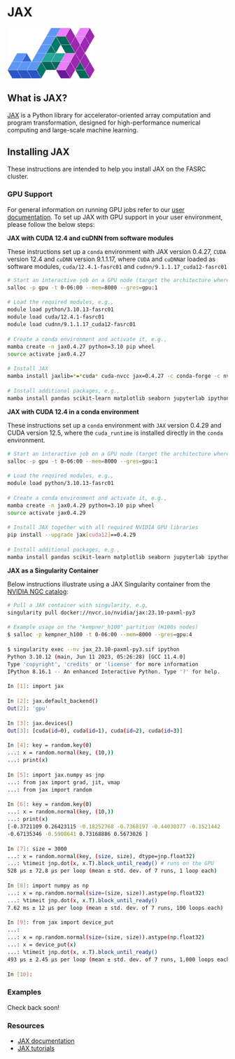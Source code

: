 # JAX

<img src="jax_logo_250px.png" alt="JAX-logo" width="200"/>

## What is JAX?

[JAX]() is a Python library for accelerator-oriented array computation and program transformation, designed for high-performance numerical computing and large-scale machine learning.

## Installing JAX

These instructions are intended to help you install JAX on the FASRC cluster.

### GPU Support

For general information on running GPU jobs refer to our [user documentation](https://www.rc.fas.harvard.edu/resources/documentation/gpgpu-computing-on-the-cluster). To set up JAX with GPU support in your user environment, please follow the below steps:

**JAX with CUDA 12.4 and cuDNN from software modules**

These instructions set up a `conda` environment with JAX version 0.4.27, `CUDA` version 12.4 and `cuDNN` version 9.1.1.17, where `CUDA` and `cuDNN`ar loaded as software modules, `cuda/12.4.1-fasrc01` and `cudnn/9.1.1.17_cuda12-fasrc01`

```bash
# Start an interactive job on a GPU node (target the architecture where you plan to run), e.g.,
salloc -p gpu -t 0-06:00 --mem=8000 --gres=gpu:1

# Load the required modules, e.g.,
module load python/3.10.13-fasrc01
module load cuda/12.4.1-fasrc01
module load cudnn/9.1.1.17_cuda12-fasrc01

# Create a conda environment and activate it, e.g.,
mamba create -n jax0.4.27 python=3.10 pip wheel
source activate jax0.4.27

# Install JAX
mamba install jaxlib=*=*cuda* cuda-nvcc jax=0.4.27 -c conda-forge -c nvidia -y

# Install additional packages, e.g.,
mamba install pandas scikit-learn matplotlib seaborn jupyterlab ipython -y
```

**JAX with CUDA 12.4 in a conda environment**

These instructions set up a `conda` environment with `JAX` version 0.4.29 and CUDA version 12.5, where the `cuda_runtime` is installed directly in the `conda` environment. 

```bash
# Start an interactive job on a GPU node (target the architecture where you plan to run), e.g.,
salloc -p gpu -t 0-06:00 --mem=8000 --gres=gpu:1

# Load the required modules, e.g.,
module load python/3.10.13-fasrc01

# Create a conda environment and activate it, e.g.,
mamba create -n jax0.4.29 python=3.10 pip wheel
source activate jax0.4.29

# Install JAX together with all required NVIDIA GPU libraries
pip install --upgrade jax[cuda12]==0.4.29

# Install additional packages, e.g.,
mamba install pandas scikit-learn matplotlib seaborn jupyterlab ipython -y
```
**JAX as a Singularity Container**

Below instructions illustrate using a JAX Singularity container from the [NVIDIA NGC catalog](https://catalog.ngc.nvidia.com/orgs/nvidia/containers/jax):

```bash
# Pull a JAX container with singularity, e.g,
singularity pull docker://nvcr.io/nvidia/jax:23.10-paxml-py3

# Example usage on the "kempner_h100" partition (H100s nodes)
$ salloc -p kempner_h100 -t 0-06:00 --mem=8000 --gres=gpu:4

$ singularity exec --nv jax_23.10-paxml-py3.sif ipython
Python 3.10.12 (main, Jun 11 2023, 05:26:28) [GCC 11.4.0]
Type 'copyright', 'credits' or 'license' for more information
IPython 8.16.1 -- An enhanced Interactive Python. Type '?' for help.

In [1]: import jax

In [2]: jax.default_backend()
Out[2]: 'gpu'

In [3]: jax.devices()
Out[3]: [cuda(id=0), cuda(id=1), cuda(id=2), cuda(id=3)]

In [4]: key = random.key(0)
...: x = random.normal(key, (10,))
...: print(x)

In [5]: import jax.numpy as jnp
...: from jax import grad, jit, vmap
...: from jax import random

In [6]: key = random.key(0)
...: x = random.normal(key, (10,))
...: print(x)
[-0.3721109 0.26423115 -0.18252768 -0.7368197 -0.44030377 -0.1521442
-0.67135346 -0.5908641 0.73168886 0.5673026 ]

In [7]: size = 3000
...: x = random.normal(key, (size, size), dtype=jnp.float32)
...: %timeit jnp.dot(x, x.T).block_until_ready() # runs on the GPU
528 µs ± 72.8 µs per loop (mean ± std. dev. of 7 runs, 1 loop each)

In [8]: import numpy as np
...: x = np.random.normal(size=(size, size)).astype(np.float32)
...: %timeit jnp.dot(x, x.T).block_until_ready()
7.62 ms ± 12 µs per loop (mean ± std. dev. of 7 runs, 100 loops each)

In [9]: from jax import device_put
...:
...: x = np.random.normal(size=(size, size)).astype(np.float32)
...: x = device_put(x)
...: %timeit jnp.dot(x, x.T).block_until_ready()
493 µs ± 2.45 µs per loop (mean ± std. dev. of 7 runs, 1,000 loops each)

In [10]:
```

### Examples

Check back soon!

### Resources

* [JAX documentation](https://jax.readthedocs.io/en/latest/index.html)
* [JAX tutorials](https://jax.readthedocs.io/en/latest/tutorials.html)
